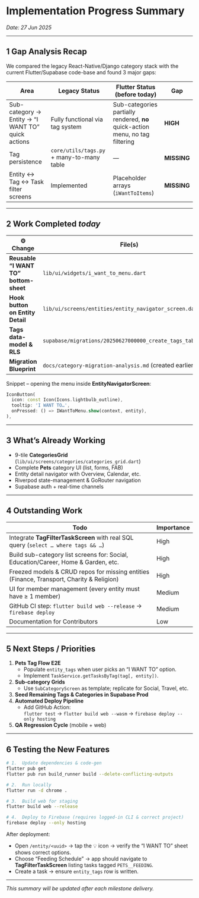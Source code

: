 # Implementation Progress Summary  
_Date: 27 Jun 2025_

---

## 1  Gap Analysis Recap
We compared the legacy React-Native/Django category stack with the current Flutter/Supabase code-base and found 3 major gaps:

| Area | Legacy Status | Flutter Status (before today) | Gap |
|------|---------------|-------------------------------|-----|
| Sub-category → Entity → “I WANT TO” quick actions | Fully functional via tag system | Sub-categories partially rendered, **no** quick-action menu, no tag filtering | **HIGH** |
| Tag persistence | `core/utils/tags.py` + many-to-many table | — | **MISSING** |
| Entity ↔ Tag ↔ Task filter screens | Implemented | Placeholder arrays (`iWantToItems`) | **MISSING** |

---

## 2  Work Completed _today_

| ⚙️ Change | File(s) | Notes |
|-----------|---------|-------|
| **Reusable “I WANT TO” bottom-sheet** | `lib/ui/widgets/i_want_to_menu.dart` | • Dynamically builds options from entity subtype<br>• Calls `TagFilterTaskScreen` or `CreateTaskScreen` |
| **Hook button on Entity Detail** | `lib/ui/screens/entities/entity_navigator_screen.dart` | Added `IconButton(Icons.lightbulb_outline)` that opens the new menu |
| **Tags data-model & RLS** | `supabase/migrations/20250627000000_create_tags_tables.sql` | • `tags` & `entity_tags` tables<br>• Seeded 70 + tag codes (PETS__, SOCIAL__, …)<br>• RLS policies for owners/members |
| **Migration Blueprint** | `docs/category-migration-analysis.md` (created earlier) | Full spec of tables, screens, route scheme |

Snippet – opening the menu inside **EntityNavigatorScreen**:

```dart
IconButton(
  icon: const Icon(Icons.lightbulb_outline),
  tooltip: 'I WANT TO…',
  onPressed: () => IWantToMenu.show(context, entity),
),
```

---

## 3  What’s Already Working
* 9-tile **CategoriesGrid** (`lib/ui/screens/categories/categories_grid.dart`)
* Complete **Pets** category UI (list, forms, FAB)
* Entity detail navigator with Overview, Calendar, etc.
* Riverpod state-management & GoRouter navigation
* Supabase auth + real-time channels

---

## 4  Outstanding Work

| Todo | Importance |
|------|------------|
| Integrate **TagFilterTaskScreen** with real SQL query (`select … where tags && …`) | High |
| Build sub-category list screens for: Social, Education/Career, Home & Garden, etc. | High |
| Freezed models & CRUD repos for missing entities (Finance, Transport, Charity & Religion) | High |
| UI for member management (every entity must have ≥ 1 member) | Medium |
| GitHub CI step: `flutter build web --release` → `firebase deploy` | Medium |
| Documentation for Contributors | Low |

---

## 5  Next Steps / Priorities
1. **Pets Tag Flow E2E**
   * Populate `entity_tags` when user picks an “I WANT TO” option.
   * Implement `TaskService.getTasksByTag(tag[, entity])`.
2. **Sub-category Grids**
   * Use `SubCategoryScreen` as template; replicate for Social, Travel, etc.
3. **Seed Remaining Tags & Categories in Supabase Prod**
4. **Automated Deploy Pipeline**
   * Add GitHub Action:  
     `flutter test` → `flutter build web --wasm` → `firebase deploy --only hosting`
5. **QA Regression Cycle** (mobile + web)

---

## 6  Testing the New Features

```bash
# 1.  Update dependencies & code-gen
flutter pub get
flutter pub run build_runner build --delete-conflicting-outputs

# 2.  Run locally
flutter run -d chrome .

# 3.  Build web for staging
flutter build web --release

# 4.  Deploy to Firebase (requires logged-in CLI & correct project)
firebase deploy --only hosting
```

After deployment:
* Open `/entity/<uuid>` → tap the 💡 icon → verify the “I WANT TO” sheet shows correct options.
* Choose “Feeding Schedule” → app should navigate to **TagFilterTaskScreen** listing tasks tagged `PETS__FEEDING`.
* Create a task → ensure `entity_tags` row is written.

---

_This summary will be updated after each milestone delivery._
